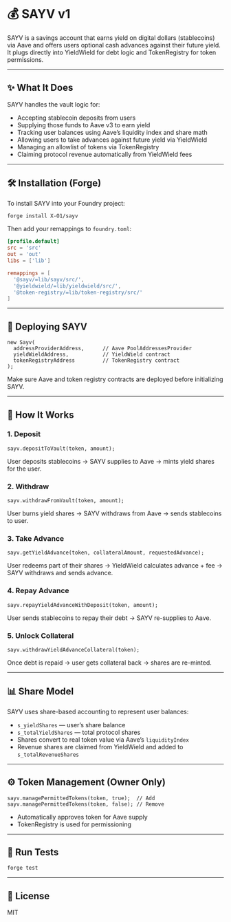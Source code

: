 # 💰 SAYV v1

SAYV is a savings account that earns yield on digital dollars (stablecoins) via Aave and offers users optional cash advances against their future yield. It plugs directly into YieldWield for debt logic and TokenRegistry for token permissions.

---

## ✨ What It Does

SAYV handles the vault logic for:

* Accepting stablecoin deposits from users
* Supplying those funds to Aave v3 to earn yield
* Tracking user balances using Aave’s liquidity index and share math
* Allowing users to take advances against future yield via YieldWield
* Managing an allowlist of tokens via TokenRegistry
* Claiming protocol revenue automatically from YieldWield fees

---

## 🛠️ Installation (Forge)

To install SAYV into your Foundry project:

```bash
forge install X-O1/sayv
```

Then add your remappings to `foundry.toml`:

```toml
[profile.default]
src = 'src'
out = 'out'
libs = ['lib']

remappings = [
  '@sayv/=lib/sayv/src/',
  '@yieldwield/=lib/yieldwield/src/',
  '@token-registry/=lib/token-registry/src/'
]
```

---

## 📡 Deploying SAYV

```solidity
new Sayv(
  addressProviderAddress,      // Aave PoolAddressesProvider
  yieldWieldAddress,           // YieldWield contract
  tokenRegistryAddress         // TokenRegistry contract
);
```

Make sure Aave and token registry contracts are deployed before initializing SAYV.

---

## 🚀 How It Works

### 1. Deposit

```solidity
sayv.depositToVault(token, amount);
```

User deposits stablecoins → SAYV supplies to Aave → mints yield shares for the user.

### 2. Withdraw

```solidity
sayv.withdrawFromVault(token, amount);
```

User burns yield shares → SAYV withdraws from Aave → sends stablecoins to user.

### 3. Take Advance

```solidity
sayv.getYieldAdvance(token, collateralAmount, requestedAdvance);
```

User redeems part of their shares → YieldWield calculates advance + fee → SAYV withdraws and sends advance.

### 4. Repay Advance

```solidity
sayv.repayYieldAdvanceWithDeposit(token, amount);
```

User sends stablecoins to repay their debt → SAYV re-supplies to Aave.

### 5. Unlock Collateral

```solidity
sayv.withdrawYieldAdvanceCollateral(token);
```

Once debt is repaid → user gets collateral back → shares are re-minted.

---

## 📊 Share Model

SAYV uses share-based accounting to represent user balances:

* `s_yieldShares` — user’s share balance
* `s_totalYieldShares` — total protocol shares
* Shares convert to real token value via Aave’s `liquidityIndex`
* Revenue shares are claimed from YieldWield and added to `s_totalRevenueShares`

---

## ⚙️ Token Management (Owner Only)

```solidity
sayv.managePermittedTokens(token, true);  // Add
sayv.managePermittedTokens(token, false); // Remove
```

* Automatically approves token for Aave supply
* TokenRegistry is used for permissioning

---

## 🧪 Run Tests

```bash
forge test
```

---

## 📜 License

MIT
